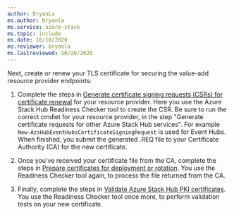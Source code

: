 ```yaml
---
author: BryanLa
ms.author: bryanla
ms.service: azure-stack
ms.topic: include
ms.date: 10/10/2020
ms.reviewer: bryanla
ms.lastreviewed: 10/20/2020
---
```


Next, create or renew your TLS certificate for securing the value-add resource provider endpoints:

1. Complete the steps in [Generate certificate signing requests (CSRs) for certificate renewal](../operator/azure-stack-get-pki-certs.md#generate-csrs-for-renewal-certificates&pivots=csr-type-renewal) for your resource provider. Here you use the Azure Stack Hub Readiness Checker tool to create the CSR. Be sure to run the correct cmdlet for your resource provider, in the step "Generate certificate requests for other Azure Stack Hub services". For example `New-AzsHubEventHubsCertificateSigningRequest` is used for Event Hubs. When finished, you submit the generated .REQ file to your Certificate Authority (CA) for the new certificate.

2. Once you've received your certificate file from the CA, complete the steps in [Prepare certificates for deployment or rotation](../operator/azure-stack-prepare-pki-certs.md). You use the Readiness Checker tool again, to process the file returned from the CA.

3. Finally, complete the steps in [Validate Azure Stack Hub PKI certificates](../operator/azure-stack-validate-pki-certs.md). You use the Readiness Checker tool once more, to perform validation tests on your new certificate.


